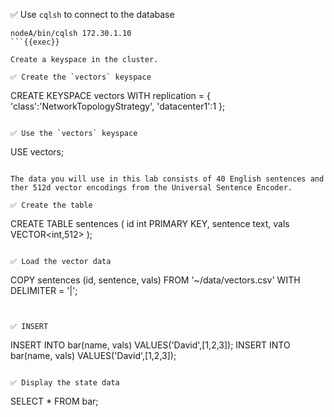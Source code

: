 ✅ Use `cqlsh` to connect to the database
```
nodeA/bin/cqlsh 172.30.1.10
```{{exec}}

Create a keyspace in the cluster.

✅ Create the `vectors` keyspace
```
CREATE KEYSPACE vectors WITH replication = {
  'class':'NetworkTopologyStrategy',
  'datacenter1':1
};
```{{exec}}

✅ Use the `vectors` keyspace
```
USE vectors;
```{{exec}}

The data you will use in this lab consists of 40 English sentences and ther 512d vector encodings from the Universal Sentence Encoder.

✅ Create the table
```
CREATE TABLE sentences (
    id int PRIMARY KEY,
    sentence text,
    vals VECTOR<int,512>
);
```{{exec}}

✅ Load the vector data
```
COPY sentences (id, sentence, vals)
  FROM '~/data/vectors.csv' WITH DELIMITER = '|';
```{{exec}}


✅ INSERT
```
INSERT INTO bar(name, vals) VALUES('David',[1,2,3]);
INSERT INTO bar(name, vals) VALUES('David',[1,2,3]);
```{{exec}}

✅ Display the state data
```
SELECT * FROM bar;
```{{exec}}